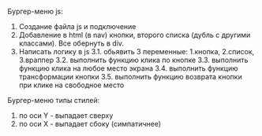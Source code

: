 Бургер-меню js:
1. Создание файла js и подключение
2. Добавление в html (в nav) кнопки, второго списка (дубль с другими классами). Все обернуть в div.
3. Написать логику в js
3.1. обьявить 3 переменные: 1.кнопка, 2.список, 3.враппер
3.2. выполнить функцию клика по кнопке
3.3. выполнить функцию клика на любое место экрана
3.4. выполнить функцию трансформации кнопки
3.5. выполнить функцию возврата кнопки при клике на свободное место 

Бургер-меню типы стилей:
1. по оси Y - выпадает сверху
2. по оси X - выпадает сбоку (симпатичнее)
